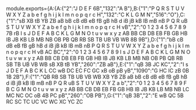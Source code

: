 module.exports={A:{A:{"2":"J D E F 6B","132":"A B"},B:{"1":"P Q R S T U V W X Y Z a b e f g h i j k l m n o p q r c H","132":"C K L G M N","516":"O"},C:{"1":"sB XB tB YB ZB aB bB cB dB eB fB gB hB d iB jB kB lB mB nB P Q R uB S T U V W X Y Z a b e f g h i j k l m n o p q r c H vB","2":"0 1 2 3 4 5 6 7 8 9 7B rB I s J D E F A B C K L G M N O t u v w x y z AB BB CB DB EB FB GB HB IB JB KB LB MB NB OB PB QB RB SB TB UB VB WB 8B 9B"},D:{"1":"bB cB dB eB fB gB hB d iB jB kB lB mB nB P Q R S T U V W X Y Z a b e f g h i j k l m n o p q r c H vB AC BC","2":"0 1 2 3 4 5 6 7 8 9 I s J D E F A B C K L G M N O t u v w x y z AB BB CB DB EB FB GB HB IB JB KB LB MB NB OB PB QB RB SB TB UB VB WB sB XB tB YB","260":"ZB aB"},E:{"1":"qB 3B JC KC","2":"I s J D E F A B C K L CC wB DC EC FC GC xB oB pB yB","1090":"G HC IC zB 0B 1B 2B"},F:{"1":"QB RB SB TB UB VB WB XB YB ZB aB bB cB dB eB fB gB hB d iB jB kB lB mB nB P Q R uB S T U V W X Y Z a b","2":"0 1 2 3 4 5 6 7 8 9 F B C G M N O t u v w x y z AB BB CB DB EB FB GB HB IB JB KB LB MB NB LC MC NC OC oB 4B PC pB","260":"OB PB"},G:{"1":"qB 3B","2":"E wB QC 5B RC SC TC UC VC WC XC YC ZC
